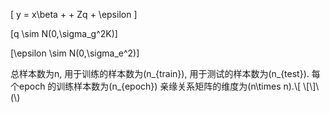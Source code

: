 \[ y = x\beta +  + Zq + \epsilon \]

\[q \sim N(0,\sigma_g^2K)\]

\[\epsilon \sim N(0,\sigma_e^2)\]

总样本数为n, 用于训练的样本数为\(n_{train}\), 用于测试的样本数为\(n_{test}\).
每个epoch 的训练样本数为\(n_{epoch}\)
亲缘关系矩阵的维度为\(n\times n\).\\[
\\[\\]\\(\\)